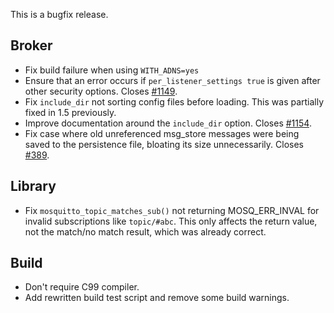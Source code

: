 <!--
.. title: Version 1.5.7 released
.. slug: version-1-5-7-released
.. date: 2019-02-13 23:50:00 UTC
.. tags: Releases
.. category:
.. link:
.. description:
.. type: text
-->

This is a bugfix release.

## Broker
- Fix build failure when using `WITH_ADNS=yes`
- Ensure that an error occurs if `per_listener_settings true` is given after
  other security options. Closes [#1149].
- Fix `include_dir` not sorting config files before loading. This was partially
  fixed in 1.5 previously.
- Improve documentation around the `include_dir` option. Closes [#1154].
- Fix case where old unreferenced msg_store messages were being saved to the
  persistence file, bloating its size unnecessarily. Closes [#389].

## Library
- Fix `mosquitto_topic_matches_sub()` not returning MOSQ_ERR_INVAL for
  invalid subscriptions like `topic/#abc`. This only affects the return value,
  not the match/no match result, which was already correct.

## Build
- Don't require C99 compiler.
- Add rewritten build test script and remove some build warnings.


[#389]: https://github.com/eclipse/mosquitto/issues/389
[#1149]: https://github.com/eclipse/mosquitto/issues/1149
[#1154]: https://github.com/eclipse/mosquitto/issues/1154
